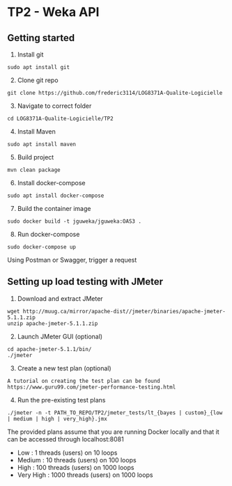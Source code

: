 # TP2 - Weka API

## Getting started

1. Install git
```shell
sudo apt install git
```

2. Clone git repo
```shell
git clone https://github.com/frederic3114/LOG8371A-Qualite-Logicielle
```

3. Navigate to correct folder
```shell
cd LOG8371A-Qualite-Logicielle/TP2
```

4. Install Maven
```shell
sudo apt install maven
```

5. Build project
```shell
mvn clean package
```

6. Install docker-compose
```shell
sudo apt install docker-compose
```

7. Build the container image
```shell
sudo docker build -t jguweka/jguweka:OAS3 .
```

8. Run docker-compose
```shell
sudo docker-compose up
```

Using Postman or Swagger, trigger a request


## Setting up load testing with JMeter

1. Download and extract JMeter
```shell
wget http://muug.ca/mirror/apache-dist//jmeter/binaries/apache-jmeter-5.1.1.zip
unzip apache-jmeter-5.1.1.zip
```

2. Launch JMeter GUI (optional)
```shell
cd apache-jmeter-5.1.1/bin/
./jmeter
```

3. Create a new test plan (optional)
```
A tutorial on creating the test plan can be found https://www.guru99.com/jmeter-performance-testing.html
```

4. Run the pre-existing test plans
```shell
./jmeter -n -t PATH_TO_REPO/TP2/jmeter_tests/lt_{bayes | custom}_{low | medium | high | very_high}.jmx
```
The provided plans assume that you are running Docker locally and that it can be accessed through localhost:8081
- Low         : 1    threads (users) on 10   loops
- Medium      : 10   threads (users) on 100  loops
- High        : 100  threads (users) on 1000 loops
- Very High   : 1000 threads (users) on 1000 loops
